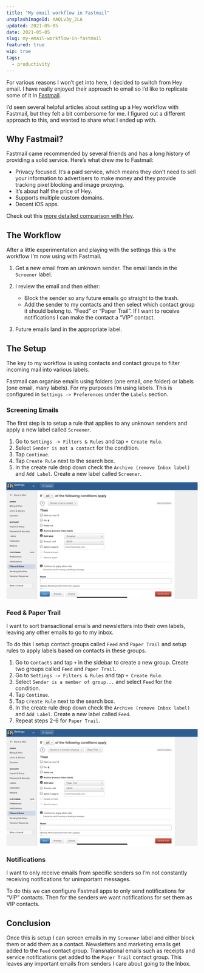 ```yaml
---
title: "My email workflow in Fastmail"
unsplashImageId: XAQLv3y_2LA
updated: 2021-05-05
date: 2021-05-05
slug: my-email-workflow-in-fastmail
featured: true
wip: true
tags:
  - productivity
---
```


For various reasons I won’t get into here, I decided to switch from Hey email. I have really enjoyed their approach to email so I’d like to replicate some of it in [Fastmail](https://ref.fm/u26272200). 

I’d seen several helpful articles about setting up a Hey workflow with Fastmail, but they felt a bit combersome for me. I figured out a different approach to this, and wanted to share what I ended up with. 

## Why Fastmail?

Fastmail came recommended by several friends and has a long history of providing a solid service. Here’s what drew me to Fastmail:

* Privacy focused. It’s a paid service, which means they don’t need to sell your information to advertisers to make money and they provide tracking pixel blocking and image proxying.
* It’s about half the price of Hey.
* Supports multiple custom domains.
* Decent iOS apps.

Check out this [more detailed comparison with Hey](https://www.fastmail.com/hey-fastmail/).

## The Workflow

After a little experimentation and playing with the settings this is the workflow I’m now using with Fastmail.

1. Get a new email from an unknown sender. The email lands in the `Screener` label. 

2. I review the email and then either: 
    * Block the sender so any future emails go straight to the trash.
    * Add the sender to my contacts and then select which contact group it should belong to. “Feed” or “Paper Trail”. If I want to receive notifications I can make the contact a “VIP” contact.

3. Future emails land in the appropriate label.

## The Setup

The key to my workflow is using contacts and contact groups to filter incoming mail into various labels.

Fastmail can organise emails using folders (one email, one folder) or labels (one email, many labels). For my purposes I’m using labels. This is configured in `Settings -> Preferences` under the `Labels` section.

### Screening Emails

The first step is to setup a rule that applies to any unknown senders and apply a new label called `Screener`.

1. Go to `Settings -> Filters & Rules` and tap `+ Create Rule`. 
2. Select `Sender is not a contact` for the condition.
3. Tap `Continue`.
4. Tap `Create Rule` next to the search box.
5. In the create rule drop down check the `Archive (remove Inbox label)` and `Add Label`. Create a new label called `Screener`.

![Rule for Screener](10B10E8D-B3F5-4FBC-BEF0-C419A3569372.jpeg)

### Feed & Paper Trail

I want to sort transactional emails and newsletters into their own labels, leaving any other emails to go to my inbox.

To do this I setup contact groups called `Feed` and `Paper Trail` and setup rules to apply labels based on contacts in these groups.

1. Go to `Contacts` and tap `+` in the sidebar to create a new group. Create two groups called `Feed` and `Paper Trail`. 
2. Go to `Settings -> Filters & Rules` and tap `+ Create Rule`.
3. Select `Sender is a member of group...` and select `Feed` for the condition.
4. Tap `Continue`.
5. Tap `Create Rule` next to the search box.
6. In the create rule drop down check the `Archive (remove Inbox label)` and `Add Label`. Create a new label called `Feed`.
7. Repeat steps 2-6 for `Paper Trail`.

![Rule for Paper Trail](./390B1DE4-1E76-4598-87BE-36B4E37B52DA.jpeg)

### Notifications

I want to only receive emails from specific senders so I’m not constantly receiving notifications for unimportant messages.

To do this we can configure Fastmail apps to only send notifications for “VIP” contacts. Then for the senders we want notifications for set them as VIP contacts.

## Conclusion

Once this is setup I can screen emails in my `Screener` label and either block them or add them as a contact. Newsletters and marketing emails get added to the `Feed` contact group. Transnational emails such as receipts and service notifications get added to the `Paper Trail` contact group. This leaves any important emails from senders I care about going to the Inbox.
